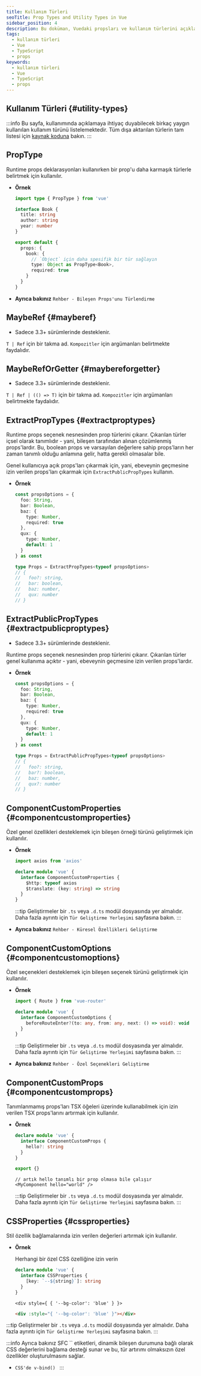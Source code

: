 ```yaml
---
title: Kullanım Türleri
seoTitle: Prop Types and Utility Types in Vue
sidebar_position: 4
description: Bu doküman, Vuedaki propsları ve kullanım türlerini açıklamakta, örneklerle desteklemektedir. Özellikle TypeScript ile kullanımına dair bilgiler içermektedir.
tags: 
  - kullanım türleri
  - Vue
  - TypeScript
  - props
keywords: 
  - kullanım türleri
  - Vue
  - TypeScript
  - props
---
```

## Kullanım Türleri {#utility-types}

:::info
Bu sayfa, kullanımında açıklamaya ihtiyaç duyabilecek birkaç yaygın kullanılan kullanım türünü listelemektedir. Tüm dışa aktarılan türlerin tam listesi için [kaynak koduna](https://github.com/vuejs/core/blob/main/packages/runtime-core/src/index.ts#L131) bakın.
:::

## PropType

Runtime props deklarasyonları kullanırken bir prop'u daha karmaşık türlerle belirtmek için kullanılır.

- **Örnek**

  ```ts
  import type { PropType } from 'vue'

  interface Book {
    title: string
    author: string
    year: number
  }

  export default {
    props: {
      book: {
        // `Object` için daha spesifik bir tür sağlayın
        type: Object as PropType<Book>,
        required: true
      }
    }
  }
  ```

- **Ayrıca bakınız** `Rehber - Bileşen Props'unu Türlendirme`

## MaybeRef {#mayberef}

- Sadece 3.3+ sürümlerinde desteklenir.

`T | Ref` için bir takma ad. `Kompozitler` için argümanları belirtmekte faydalıdır.

## MaybeRefOrGetter {#maybereforgetter}

- Sadece 3.3+ sürümlerinde desteklenir.

`T | Ref | (() => T)` için bir takma ad. `Kompozitler` için argümanları belirtmekte faydalıdır.

## ExtractPropTypes {#extractproptypes}

Runtime props seçenek nesnesinden prop türlerini çıkarır. Çıkarılan türler içsel olarak tanımlıdır - yani, bileşen tarafından alınan çözümlenmiş props'lardır. Bu, boolean props ve varsayılan değerlere sahip props'ların her zaman tanımlı olduğu anlamına gelir, hatta gerekli olmasalar bile.

Genel kullanıcıya açık props'ları çıkarmak için, yani, ebeveynin geçmesine izin verilen props'ları çıkarmak için `ExtractPublicPropTypes` kullanın.

- **Örnek**

  ```ts
  const propsOptions = {
    foo: String,
    bar: Boolean,
    baz: {
      type: Number,
      required: true
    },
    qux: {
      type: Number,
      default: 1
    }
  } as const

  type Props = ExtractPropTypes<typeof propsOptions>
  // {
  //   foo?: string,
  //   bar: boolean,
  //   baz: number,
  //   qux: number
  // }
  ```

## ExtractPublicPropTypes {#extractpublicproptypes}

- Sadece 3.3+ sürümlerinde desteklenir.

Runtime props seçenek nesnesinden prop türlerini çıkarır. Çıkarılan türler genel kullanıma açıktır - yani, ebeveynin geçmesine izin verilen props'lardır.

- **Örnek**

  ```ts
  const propsOptions = {
    foo: String,
    bar: Boolean,
    baz: {
      type: Number,
      required: true
    },
    qux: {
      type: Number,
      default: 1
    }
  } as const

  type Props = ExtractPublicPropTypes<typeof propsOptions>
  // {
  //   foo?: string,
  //   bar?: boolean,
  //   baz: number,
  //   qux?: number
  // }
  ```

## ComponentCustomProperties {#componentcustomproperties}

Özel genel özellikleri desteklemek için bileşen örneği türünü geliştirmek için kullanılır.

- **Örnek**

  ```ts
  import axios from 'axios'

  declare module 'vue' {
    interface ComponentCustomProperties {
      $http: typeof axios
      $translate: (key: string) => string
    }
  }
  ```

  :::tip
  Geliştirmeler bir `.ts` veya `.d.ts` modül dosyasında yer almalıdır. Daha fazla ayrıntı için `Tür Geliştirme Yerleşimi` sayfasına bakın.
  :::

- **Ayrıca bakınız** `Rehber - Küresel Özellikleri Geliştirme`

## ComponentCustomOptions {#componentcustomoptions}

Özel seçenekleri desteklemek için bileşen seçenek türünü geliştirmek için kullanılır.

- **Örnek**

  ```ts
  import { Route } from 'vue-router'

  declare module 'vue' {
    interface ComponentCustomOptions {
      beforeRouteEnter?(to: any, from: any, next: () => void): void
    }
  }
  ```

  :::tip
  Geliştirmeler bir `.ts` veya `.d.ts` modül dosyasında yer almalıdır. Daha fazla ayrıntı için `Tür Geliştirme Yerleşimi` sayfasına bakın.
  :::

- **Ayrıca bakınız** `Rehber - Özel Seçenekleri Geliştirme`

## ComponentCustomProps {#componentcustomprops}

Tanımlanmamış props'ları TSX öğeleri üzerinde kullanabilmek için izin verilen TSX props'larını artırmak için kullanılır.

- **Örnek**

  ```ts
  declare module 'vue' {
    interface ComponentCustomProps {
      hello?: string
    }
  }

  export {}
  ```

  ```tsx
  // artık hello tanımlı bir prop olmasa bile çalışır
  <MyComponent hello="world" />
  ```

  :::tip
  Geliştirmeler bir `.ts` veya `.d.ts` modül dosyasında yer almalıdır. Daha fazla ayrıntı için `Tür Geliştirme Yerleşimi` sayfasına bakın.
  :::

## CSSProperties {#cssproperties}

Stil özellik bağlamalarında izin verilen değerleri artırmak için kullanılır.

- **Örnek**

  Herhangi bir özel CSS özelliğine izin verin

  ```ts
  declare module 'vue' {
    interface CSSProperties {
      [key: `--${string}`]: string
    }
  }
  ```

  ```tsx
  <div style={ { '--bg-color': 'blue' } }>
  ```

  ```html
  <div :style="{ '--bg-color': 'blue' }"></div>
  ```

:::tip
Geliştirmeler bir `.ts` veya `.d.ts` modül dosyasında yer almalıdır. Daha fazla ayrıntı için `Tür Geliştirme Yerleşimi` sayfasına bakın.
:::

:::info Ayrıca bakınız
SFC `` etiketleri, dinamik bileşen durumuna bağlı olarak CSS değerlerini bağlama desteği sunar ve bu, tür artırımı olmaksızın özel özellikler oluşturulmasını sağlar.

- `CSS'de v-bind() `
:::